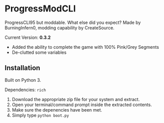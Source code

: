 # ProgressModCLI

ProgressCLI95 but moddable. What else did you expect? Made by BurningInfern0, modding capability by CreateSource.

Current Version: **0.3.2**

- Added the ability to complete the game with 100% Pink/Grey Segments
- De-clutted some variables
    

## Installation

Built on Python 3.

Dependencies: ```rich```

1. Download the appropriate zip file for your system and extract.
2. Open your terminal/command prompt inside the extracted contents.
3. Make sure the depenencies have been met.
4. Simply type ```python boot.py```
